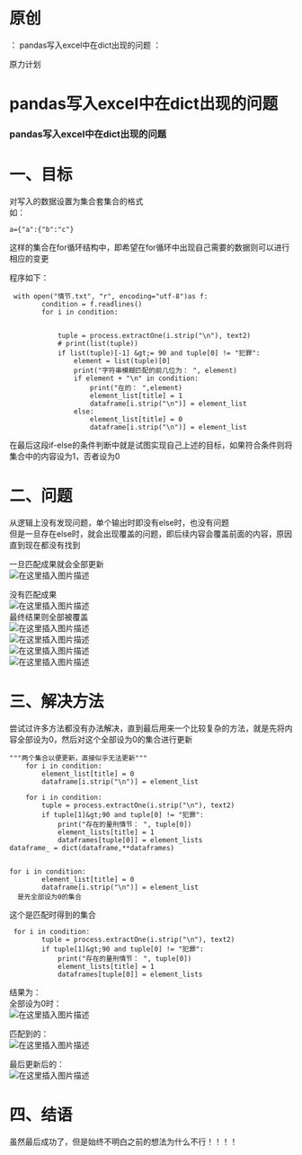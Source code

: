 # 原创

： pandas写入excel中在dict出现的问题 ：

原力计划

# pandas写入excel中在dict出现的问题

### pandas写入excel中在dict出现的问题

# 一、目标

对写入的数据设置为集合套集合的格式<br/> 如：

```
a={"a":{"b":"c"}

```

这样的集合在for循环结构中，即希望在for循环中出现自己需要的数据则可以进行相应的变更

程序如下：

```
 with open("情节.txt", "r", encoding="utf-8")as f:
        condition = f.readlines()
        for i in condition:


            tuple = process.extractOne(i.strip("\n"), text2)
            # print(list(tuple))
            if list(tuple)[-1] &gt;= 90 and tuple[0] != "犯罪":
                element = list(tuple)[0]
                print("字符串模糊匹配的前几位为： ", element)
                if element + "\n" in condition:
                    print("在的： ",element)
                    element_list[title] = 1
                    dataframe[i.strip("\n")] = element_list
                else:
                    element_list[title] = 0
                    dataframe[i.strip("\n")] = element_list

```

在最后这段if-else的条件判断中就是试图实现自己上述的目标，如果符合条件则将集合中的内容设为1，否者设为0

# 二、问题

从逻辑上没有发现问题，单个输出时即没有else时，也没有问题<br/> 但是一旦存在else时，就会出现覆盖的问题，即后续内容会覆盖前面的内容，原因直到现在都没有找到

一旦匹配成果就会全部更新<br/> <img alt="在这里插入图片描述" src="https://img-blog.csdnimg.cn/20200627174933168.png?x-oss-process=image/watermark,type_ZmFuZ3poZW5naGVpdGk,shadow_10,text_aHR0cHM6Ly9ibG9nLmNzZG4ubmV0L3B5dGhvbl9fcmVwb3J0ZWQ=,size_16,color_FFFFFF,t_70"/>

没有匹配成果<br/> <img alt="在这里插入图片描述" src="https://img-blog.csdnimg.cn/20200627174957632.png?x-oss-process=image/watermark,type_ZmFuZ3poZW5naGVpdGk,shadow_10,text_aHR0cHM6Ly9ibG9nLmNzZG4ubmV0L3B5dGhvbl9fcmVwb3J0ZWQ=,size_16,color_FFFFFF,t_70"/><br/>
最终结果则全部被覆盖<br/> <img alt="在这里插入图片描述" src="https://img-blog.csdnimg.cn/20200627175034849.png?x-oss-process=image/watermark,type_ZmFuZ3poZW5naGVpdGk,shadow_10,text_aHR0cHM6Ly9ibG9nLmNzZG4ubmV0L3B5dGhvbl9fcmVwb3J0ZWQ=,size_16,color_FFFFFF,t_70"/><br/> <img alt="在这里插入图片描述" src="https://img-blog.csdnimg.cn/20200627175051566.png?x-oss-process=image/watermark,type_ZmFuZ3poZW5naGVpdGk,shadow_10,text_aHR0cHM6Ly9ibG9nLmNzZG4ubmV0L3B5dGhvbl9fcmVwb3J0ZWQ=,size_16,color_FFFFFF,t_70"/><br/> <img alt="在这里插入图片描述" src="https://img-blog.csdnimg.cn/20200627175107566.png?x-oss-process=image/watermark,type_ZmFuZ3poZW5naGVpdGk,shadow_10,text_aHR0cHM6Ly9ibG9nLmNzZG4ubmV0L3B5dGhvbl9fcmVwb3J0ZWQ=,size_16,color_FFFFFF,t_70"/><br/> <img alt="在这里插入图片描述" src="https://img-blog.csdnimg.cn/2020062717511871.png?x-oss-process=image/watermark,type_ZmFuZ3poZW5naGVpdGk,shadow_10,text_aHR0cHM6Ly9ibG9nLmNzZG4ubmV0L3B5dGhvbl9fcmVwb3J0ZWQ=,size_16,color_FFFFFF,t_70"/>

# 三、解决方法

尝试过许多方法都没有办法解决，直到最后用来一个比较复杂的方法，就是先将内容全部设为0，然后对这个全部设为0的集合进行更新

```
"""两个集合以便更新，直接似乎无法更新"""
    for i in condition:
        element_list[title] = 0
        dataframe[i.strip("\n")] = element_list

    for i in condition:
        tuple = process.extractOne(i.strip("\n"), text2)
        if tuple[1]&gt;90 and tuple[0] != "犯罪":
            print("存在的量刑情节： ", tuple[0])
            element_lists[title] = 1
            dataframes[tuple[0]] = element_lists
dataframe_ = dict(dataframe,**dataframes)


for i in condition:
        element_list[title] = 0
        dataframe[i.strip("\n")] = element_list
  是先全部设为0的集合

```

这个是匹配时得到的集合

```
 for i in condition:
        tuple = process.extractOne(i.strip("\n"), text2)
        if tuple[1]&gt;90 and tuple[0] != "犯罪":
            print("存在的量刑情节： ", tuple[0])
            element_lists[title] = 1
            dataframes[tuple[0]] = element_lists

```

结果为：<br/>
全部设为0时：<br/> <img alt="在这里插入图片描述" src="https://img-blog.csdnimg.cn/20200627175659743.png?x-oss-process=image/watermark,type_ZmFuZ3poZW5naGVpdGk,shadow_10,text_aHR0cHM6Ly9ibG9nLmNzZG4ubmV0L3B5dGhvbl9fcmVwb3J0ZWQ=,size_16,color_FFFFFF,t_70"/>

匹配到的：<br/> <img alt="在这里插入图片描述" src="https://img-blog.csdnimg.cn/20200627175729459.png"/>

最后更新后的：<br/> <img alt="在这里插入图片描述" src="https://img-blog.csdnimg.cn/20200627175935574.png?x-oss-process=image/watermark,type_ZmFuZ3poZW5naGVpdGk,shadow_10,text_aHR0cHM6Ly9ibG9nLmNzZG4ubmV0L3B5dGhvbl9fcmVwb3J0ZWQ=,size_16,color_FFFFFF,t_70"/>

# 四、结语

虽然最后成功了，但是始终不明白之前的想法为什么不行！！！！
